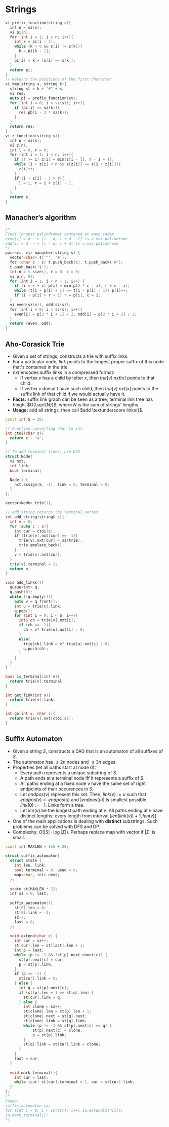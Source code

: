 # Strings

```cpp
vi prefix_function(string s){
  int n = sz(s);
  vi pi(n);
  for (int i = 1; i < n; i++){
    int k = pi[i - 1];
    while (k > 0 && s[i] != s[k]){
      k = pi[k - 1];
    }
    pi[i] = k + (s[i] == s[k]);
  }
  return pi;
}
// Returns the positions of the first character
vi kmp(string s, string k){
  string st = k + "#" + s;
  vi res;
  auto pi = prefix_function(st);
  for (int i = 0; i < sz(st); i++){
    if (pi[i] == sz(k)){
      res.pb(i - 2 * sz(k));
    }
  }
  return res;
}
vi z_function(string s){
  int n = sz(s);
  vi z(n);
  int l = 0, r = 0;
  for (int i = 1; i < n; i++){
    if (r >= i) z[i] = min(z[i - l], r - i + 1);
    while (i + z[i] < n && s[z[i]] == s[i + z[i]]){
      z[i]++;
    }
    if (i + z[i] - 1 > r){
      l = i, r = i + z[i] - 1;
    }
  }
  return z;
}
```
## Manacher’s algorithm
```cpp
/*
Finds longest palindromes centered at each index
even[i] = d --> [i - d, i + d - 1] is a max-palindrome
odd[i] = d  --> [i - d, i + d] is a max-palindrome
*/
pair<vi, vi> manacher(string s) {
  vector<char> t{'^', '#'};
  for (char c : s) t.push_back(c), t.push_back('#');
  t.push_back('$');
  int n = t.size(), r = 0, c = 0;
  vi p(n, 0);
  for (int i = 1; i < n - 1; i++) {
    if (i < r + c) p[i] = min(p[2 * c - i], r + c - i);
    while (t[i + p[i] + 1] == t[i - p[i] - 1]) p[i]++;
    if (i + p[i] > r + c) r = p[i], c = i;
  }
  vi even(sz(s)), odd(sz(s));
  for (int i = 0; i < sz(s); i++){
    even[i] = p[2 * i + 1] / 2, odd[i] = p[2 * i + 2] / 2;
  }
  return {even, odd};
}
```
## Aho-Corasick Trie
+ Given a set of strings, constructs a trie with suffix links.
+ For a particular node, $link$ points to the longest proper suffix of this node that's contained in the trie.
+ $nxt$ encodes suffix links in a compressed format:
  + If vertex $v$ has a child by letter $x$, then $trie[v].nxt[x]$ points to that child.
  + If vertex $v$ doesn't have such child, then $trie[v].nxt[x]$ points to the suffix link of that child if we would actually have it.
+ **Facts:** suffix link graph can be seen as a tree; terminal link tree has height $O(\sqrt{N})$, where $N$ is the sum of strings' lengths.
+ **Usage:** add all strings, then call $add \textunderscore links()$.
```cpp
const int S = 26;

// Function converting char to int.
int ctoi(char c){
  return c - 'a';
}

// To add terminal links, use DFS
struct Node{
  vi nxt;
  int link;
  bool terminal;

  Node() {
    nxt.assign(S, -1), link = 0, terminal = 0;
  }
};

vector<Node> trie(1);

// add_string returns the terminal vertex.
int add_string(string& s){
  int v = 0;
  for (auto c : s){
    int cur = ctoi(c);
    if (trie[v].nxt[cur] == -1){
      trie[v].nxt[cur] = sz(trie);
      trie.emplace_back();
    }
    v = trie[v].nxt[cur];
  }
  trie[v].terminal = 1;
  return v;
}

void add_links(){
  queue<int> q;
  q.push(0);
  while (!q.empty()){
    auto v = q.front();
    int u = trie[v].link;
    q.pop();
    for (int i = 0; i < S; i++){
      int& ch = trie[v].nxt[i];
      if (ch == -1){
        ch = v? trie[u].nxt[i] : 0;
      }
      else{
        trie[ch].link = v? trie[u].nxt[i] : 0;
        q.push(ch);
      }
    }
  }
}

bool is_terminal(int v){
  return trie[v].terminal;
}

int get_link(int v){
  return trie[v].link;
}

int go(int v, char c){
  return trie[v].nxt[ctoi(c)];
}
```
## Suffix Automaton
+ Given a string $S$, constructs a DAG that is an automaton of all suffixes of $S$.
+ The automaton has $\le 2n$ nodes and $\le 3n$ edges.
+ Properties (let all paths start at node 0):
    - Every path represents a unique substring of $S$.
    - A path ends at a terminal node iff it represents a suffix of $S$.
    - All paths ending at a fixed node $v$ have the same set of right endpoints of their occurences in $S$.
    - Let $endpos(v)$ represent this set. Then, $link(v) := u$ such that $endpos(v) \subset endpos(u)$ and $|endpos(u)|$ is smallest possible. $link(0):=-1$. Links form a tree.
    - Let $len(v)$ be the longest path ending at $v$. All paths ending at $v$ have distinct lengths: every length from interval $[len(link(v))+1, len(v)]$.
+ One of the main applications is dealing with **distinct** substrings. Such problems can be solved with DFS and DP.
+ Complexity: $O(|S| \cdot \log{|\Sigma|)}$. Perhaps replace map with vector if $|\Sigma|$ is small.
```cpp
const int MAXLEN = 1e5 + 20;
 
struct suffix_automaton{
  struct state {
    int len, link;
    bool terminal = 0, used = 0;
    map<char, int> next;
  };
 
  state st[MAXLEN * 2];
  int sz = 0, last;
 
  suffix_automaton(){
    st[0].len = 0;
    st[0].link = -1;
    sz++;
    last = 0;
  };
 
  void extend(char c) {
    int cur = sz++;
    st[cur].len = st[last].len + 1;
    int p = last;
    while (p != -1 && !st[p].next.count(c)) {
      st[p].next[c] = cur;
      p = st[p].link;
    }
    if (p == -1) {
      st[cur].link = 0;
    } else {
      int q = st[p].next[c];
      if (st[p].len + 1 == st[q].len) {
        st[cur].link = q;
      } else {
        int clone = sz++;
        st[clone].len = st[p].len + 1;
        st[clone].next = st[q].next;
        st[clone].link = st[q].link;
        while (p != -1 && st[p].next[c] == q) {
            st[p].next[c] = clone;
            p = st[p].link;
        }
        st[q].link = st[cur].link = clone;
      }
    }
    last = cur;
  }
 
  void mark_terminal(){
    int cur = last;
    while (cur) st[cur].terminal = 1, cur = st[cur].link;
  }
};
/*
Usage:
suffix_automaton sa;
for (int i = 0; i < sz(str); i++) sa.extend(str[i]);
sa.mark_terminal();
*/
```
